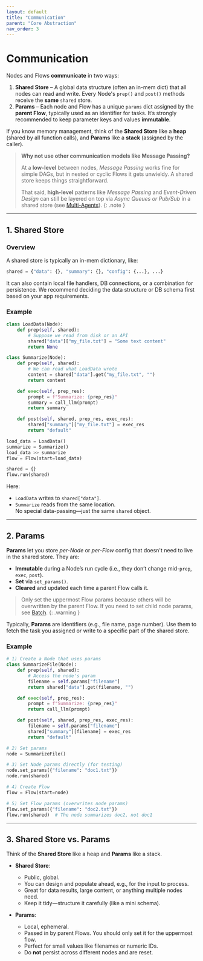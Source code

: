 ```yaml
---
layout: default
title: "Communication"
parent: "Core Abstraction"
nav_order: 3
---
```


# Communication

Nodes and Flows **communicate** in two ways:

1. **Shared Store** – A global data structure (often an in-mem dict) that all nodes can read and write. Every Node's `prep()` and `post()` methods receive the **same** `shared` store.  
2. **Params** – Each node and Flow has a unique `params` dict assigned by the **parent Flow**, typically used as an identifier for tasks. It’s strongly recommended to keep parameter keys and values **immutable**.

If you know memory management, think of the **Shared Store** like a **heap** (shared by all function calls), and **Params** like a **stack** (assigned by the caller).


> **Why not use other communication models like Message Passing?** 
>
> At a **low-level** between nodes, *Message Passing* works fine for simple DAGs, but in nested or cyclic Flows it gets unwieldy. A shared store keeps things straightforward. 
>
> That said, **high-level** patterns like *Message Passing* and *Event-Driven Design* can still be layered on top via *Async Queues or Pub/Sub* in a shared store (see [Multi-Agents](./multi_agent.md)).
{: .note }

---

## 1. Shared Store

### Overview

A shared store is typically an in-mem dictionary, like:
```python
shared = {"data": {}, "summary": {}, "config": {...}, ...}
```

It can also contain local file handlers, DB connections, or a combination for persistence. We recommend deciding the data structure or DB schema first based on your app requirements.

### Example

```python
class LoadData(Node):
    def prep(self, shared):
        # Suppose we read from disk or an API
        shared["data"]["my_file.txt"] = "Some text content"
        return None

class Summarize(Node):
    def prep(self, shared):
        # We can read what LoadData wrote
        content = shared["data"].get("my_file.txt", "")
        return content

    def exec(self, prep_res):
        prompt = f"Summarize: {prep_res}"
        summary = call_llm(prompt)
        return summary

    def post(self, shared, prep_res, exec_res):
        shared["summary"]["my_file.txt"] = exec_res
        return "default"

load_data = LoadData()
summarize = Summarize()
load_data >> summarize
flow = Flow(start=load_data)

shared = {}
flow.run(shared)
```

Here:
- `LoadData` writes to `shared["data"]`.
- `Summarize` reads from the same location.  
No special data-passing—just the same `shared` object.

---

## 2. Params

**Params** let you store *per-Node* or *per-Flow* config that doesn't need to live in the shared store. They are:
- **Immutable** during a Node’s run cycle (i.e., they don’t change mid-`prep`, `exec`, `post`).
- **Set** via `set_params()`.
- **Cleared** and updated each time a parent Flow calls it.


> Only set the uppermost Flow params because others will be overwritten by the parent Flow. If you need to set child node params, see [Batch](./batch.md).
{: .warning }

Typically, **Params** are identifiers (e.g., file name, page number). Use them to fetch the task you assigned or write to a specific part of the shared store.

### Example

```python
# 1) Create a Node that uses params
class SummarizeFile(Node):
    def prep(self, shared):
        # Access the node's param
        filename = self.params["filename"]
        return shared["data"].get(filename, "")

    def exec(self, prep_res):
        prompt = f"Summarize: {prep_res}"
        return call_llm(prompt)

    def post(self, shared, prep_res, exec_res):
        filename = self.params["filename"]
        shared["summary"][filename] = exec_res
        return "default"

# 2) Set params
node = SummarizeFile()

# 3) Set Node params directly (for testing)
node.set_params({"filename": "doc1.txt"})
node.run(shared)

# 4) Create Flow
flow = Flow(start=node)

# 5) Set Flow params (overwrites node params)
flow.set_params({"filename": "doc2.txt"})
flow.run(shared)  # The node summarizes doc2, not doc1
```

---

## 3. Shared Store vs. Params

Think of the **Shared Store** like a heap and **Params** like a stack.

- **Shared Store**:
  - Public, global.
  - You can design and populate ahead, e.g., for the input to process.
  - Great for data results, large content, or anything multiple nodes need.
  - Keep it tidy—structure it carefully (like a mini schema).

- **Params**:
  - Local, ephemeral.
  - Passed in by parent Flows. You should only set it for the uppermost flow.
  - Perfect for small values like filenames or numeric IDs.
  - Do **not** persist across different nodes and are reset.